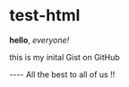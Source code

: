 # test-html

**hello**, *everyone!*

this is my inital Gist on GitHub 

---- All the best to all of us !!
